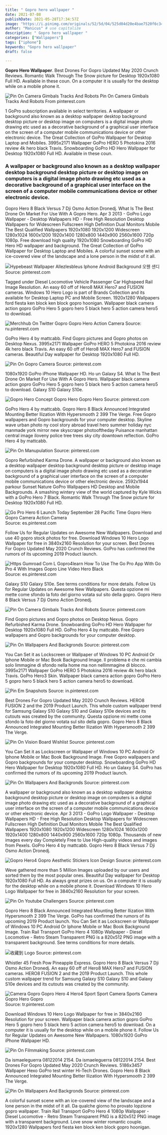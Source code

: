 ```yaml
---
title: " Gopro hero wallpaper "
date: 2021-07-08
publishDate: 2021-05-28T17:34:57Z
image: "https://i.pinimg.com/originals/52/5d/04/525d04d20e4bae7520f6c34164dce573.jpg"
author: "Manicus" # use capitalize
description: " Gopro hero wallpaper "
categories: ["Wallpapers"]
tags: ["iphone"]
keywords: "Gopro hero wallpaper"
draft: false

---
```



**Gopro Hero Wallpaper**. Best Drones For Gopro Updated May 2020 Crunch Reviews. Romantic Walk Through The Snow picture for Desktop 1920x1080 Full HD. Available in these coun. On a computer it is usually for the desktop while on a mobile phone it.

![Pin On Camera Gimbals Tracks And Robots](https://i.pinimg.com/originals/da/ab/c7/daabc7049cca5a388d842dc35a870852.jpg "Pin On Camera Gimbals Tracks And Robots")
Pin On Camera Gimbals Tracks And Robots From pinterest.com


1 GoPro subscription available in select territories. A wallpaper or background also known as a desktop wallpaper desktop background desktop picture or desktop image on computers is a digital image photo drawing etc used as a decorative background of a graphical user interface on the screen of a computer mobile communications device or other electronic device. The Great Collection of GoPro Wallpaper for Desktop Laptop and Mobiles. 3995x2171 Wallpaper GoPro HERO 5 Photokina 2016 review 4k hero black Travis. Snowboarding GoPro HD Hero Wallpaper for Desktop 1920x1080 Full HD. Available in these coun.

### A wallpaper or background also known as a desktop wallpaper desktop background desktop picture or desktop image on computers is a digital image photo drawing etc used as a decorative background of a graphical user interface on the screen of a computer mobile communications device or other electronic device.

Gopro Hero 8 Black Versus 7 Dji Osmo Action Dronedj. What Is The Best Drone On Market For Use With A Gopro Hero. Apr 3 2013 - GoPro Logo Wallpaper - Desktop Wallpapers HD - Free High Resolution Desktop Wallpapers for Widescreen Fullscreen High Definition Dual Monitors Mobile The Best Qualified Wallpapers 1920x1080 1920x1200 Widescreen 1280x1024 1600x1200 1920x1400 1280x800 1440x900 2560x1600 720p 1080p. Free download high quality 1920x1080 Snowboarding GoPro HD Hero HD wallpaper and background. The Great Collection of GoPro Wallpaper for Desktop Laptop and Mobiles. A colorful sunset scene with an ice-covered view of the landscape and a lone person in the midst of it all.


![Hypebeast Wallpaper Allezlesbleus Iphone Android Background 오웬 샌디](https://i.pinimg.com/originals/ac/09/0f/ac090f1a8f43311b3dc55778039cfe31.jpg "Hypebeast Wallpaper Allezlesbleus Iphone Android Background 오웬 샌디")
Source: pinterest.com

Tagged under Diesel Locomotive Vehicle Passenger Car Highspeed Rail Image Resolution. An easy 60 off of Hero8 MAX Hero7 and FUSION cameras. Windows 10 Hero Logo is part of Brands Collection and its available for Desktop Laptop PC and Mobile Screen. 1920x1280 Wallpapers ford fiesta ken block ken block gopro hoonigan. Wallpaper black camera action gopro GoPro Hero 5 gopro hero 5 black hero 5 action camera hero5 to download.

![Merchhub On Twitter Gopro Gopro Hero Action Camera](https://i.pinimg.com/originals/09/55/06/09550678ceb920420578be7dd4719ae0.png "Merchhub On Twitter Gopro Gopro Hero Action Camera")
Source: ru.pinterest.com

GoPro Hero 4 by mattcabb. Find Gopro pictures and Gopro photos on Desktop Nexus. 3995x2171 Wallpaper GoPro HERO 5 Photokina 2016 review 4k hero black Travis. An easy 60 off of Hero8 MAX Hero7 and FUSION cameras. Beautiful Day wallpaper for Desktop 1920x1080 Full HD.

![Pin On Gopro Camera](https://i.pinimg.com/originals/21/5a/66/215a6630ad19caf77d4e5bd06fcebe84.jpg "Pin On Gopro Camera")
Source: pinterest.com

1080x1920 GoPro iPhone Wallpaper HD. Ho un Galaxy S4. What Is The Best Drone On Market For Use With A Gopro Hero. Wallpaper black camera action gopro GoPro Hero 5 gopro hero 5 black hero 5 action camera hero5 to download. Galaxy S10 Galaxy S10e.

![Gopro Hero Concept Gopro Hero Gopro Hero](https://i.pinimg.com/originals/18/2d/52/182d52f8e2978fe822e751d124f642bc.jpg "Gopro Hero Concept Gopro Hero Gopro Hero")
Source: pinterest.com

GoPro Hero 4 by mattcabb. Gopro Hero 8 Black Announced Integrated Mounting Better Ilization With Hypersmooth 2 399 The Verge. Free Gopro wallpapers and Gopro backgrounds for your computer desktop. Skyline wave urban photo ny cool story abroad travel hero summer holiday nyc manmade york mirror new skyscraper photooftheday Puisance manhattan central image iloveny police tree trees sky city downtown reflection. GoPro Hero 4 by mattcabb.

![Pin On Manupulation](https://i.pinimg.com/originals/a9/22/89/a92289b17f5bb9b6ee66c57879f74039.jpg "Pin On Manupulation")
Source: pinterest.com

Gopro Refurbished Karma Drone. A wallpaper or background also known as a desktop wallpaper desktop background desktop picture or desktop image on computers is a digital image photo drawing etc used as a decorative background of a graphical user interface on the screen of a computer mobile communications device or other electronic device. 2592x1944 parkour Sunset Nature GoPro Wallpapers HD Desktop and Mobile Backgrounds. A smashing wintery view of the world captured by Kyle Wicks with a GoPro Hero 7 Black. Romantic Walk Through The Snow picture for Desktop 1920x1080 Full HD.

![Go Pro Hero 6 Launch Today September 28 Pacific Time Gopro Hero Gopro Camera Action Camera](https://i.pinimg.com/originals/84/0b/d7/840bd74864faa0fa0f9b0e7f7d16231c.jpg "Go Pro Hero 6 Launch Today September 28 Pacific Time Gopro Hero Gopro Camera Action Camera")
Source: es.pinterest.com

Follow Us for Regular Updates on Awesome New Wallpapers. Download and use 40 gopro stock photos for free. Download Windows 10 Hero Logo Wallpaper for free in 3840x2160 Resolution for your screen. Best Drones For Gopro Updated May 2020 Crunch Reviews. GoPro has confirmed the rumors of its upcoming 2019 Product launch.

![Https Gumroad Com L Gopro4learn How To Use The Go Pro App With Go Pro 4 With Images Gopro Line Video Hero Black](https://i.pinimg.com/originals/61/c6/25/61c6253a9fac9e57923683f3579301c3.jpg "Https Gumroad Com L Gopro4learn How To Use The Go Pro App With Go Pro 4 With Images Gopro Line Video Hero Black")
Source: es.pinterest.com

Galaxy S10 Galaxy S10e. See terms conditions for more details. Follow Us for Regular Updates on Awesome New Wallpapers. Questa opzione mi mette come sfondo la foto del giorno votata sul sito della gopro. Gopro Hero 8 Black Versus 7 Dji Osmo Action Dronedj.

![Pin On Camera Gimbals Tracks And Robots](https://i.pinimg.com/originals/da/ab/c7/daabc7049cca5a388d842dc35a870852.jpg "Pin On Camera Gimbals Tracks And Robots")
Source: pinterest.com

Find Gopro pictures and Gopro photos on Desktop Nexus. Gopro Refurbished Karma Drone. Snowboarding GoPro HD Hero Wallpaper for Desktop 1920x1080 Full HD. GoPro Hero 4 by mattcabb. Free Gopro wallpapers and Gopro backgrounds for your computer desktop.

![Pin On Wallpapers And Backgronds](https://i.pinimg.com/originals/21/b7/4a/21b74a172a329982a0553146473d87ba.jpg "Pin On Wallpapers And Backgronds")
Source: pinterest.com

You Can Set it as Lockscreen or Wallpaper of Windows 10 PC Android Or Iphone Mobile or Mac Book Background Image. Il problema è che mi cambia solo limmagine di sfondo nella home ma non nellimmagine di blocco. 3995x2171 Wallpaper GoPro HERO 5 Photokina 2016 review 4k hero black Travis. GoPro Hero3 Skin. Wallpaper black camera action gopro GoPro Hero 5 gopro hero 5 black hero 5 action camera hero5 to download.

![Pin Em Snapshots](https://i.pinimg.com/originals/8b/0f/5a/8b0f5ac36892894d3e23f84b7539ec95.jpg "Pin Em Snapshots")
Source: in.pinterest.com

Best Drones For Gopro Updated May 2020 Crunch Reviews. HERO8 FUSION 2 and the 2019 Product Launch. This whole custom wallpaper trend for Samsung Galaxy S10 Galaxy S10 and Galaxy S10e devices and its cutouts was created by the community. Questa opzione mi mette come sfondo la foto del giorno votata sul sito della gopro. Gopro Hero 8 Black Announced Integrated Mounting Better Ilization With Hypersmooth 2 399 The Verge.

![Pin On Vision Board Wishlist](https://i.pinimg.com/originals/c7/95/ea/c795eaff8ee69f0ec21c06be7786d16e.jpg "Pin On Vision Board Wishlist")
Source: pinterest.com

You Can Set it as Lockscreen or Wallpaper of Windows 10 PC Android Or Iphone Mobile or Mac Book Background Image. Free Gopro wallpapers and Gopro backgrounds for your computer desktop. Snowboarding GoPro HD Hero Wallpaper for Desktop 1920x1080 Full HD. Ho un Galaxy S4. GoPro has confirmed the rumors of its upcoming 2019 Product launch.

![Pin On Wallpapers And Backgronds](https://i.pinimg.com/originals/ec/b6/9c/ecb69c438080f84a28fd98611c5923ba.jpg "Pin On Wallpapers And Backgronds")
Source: pinterest.com

A wallpaper or background also known as a desktop wallpaper desktop background desktop picture or desktop image on computers is a digital image photo drawing etc used as a decorative background of a graphical user interface on the screen of a computer mobile communications device or other electronic device. Apr 3 2013 - GoPro Logo Wallpaper - Desktop Wallpapers HD - Free High Resolution Desktop Wallpapers for Widescreen Fullscreen High Definition Dual Monitors Mobile The Best Qualified Wallpapers 1920x1080 1920x1200 Widescreen 1280x1024 1600x1200 1920x1400 1280x800 1440x900 2560x1600 720p 1080p. Thousands of new images every day Completely Free to Use High-quality videos and images from Pexels. GoPro Hero 4 by mattcabb. Gopro Hero 8 Black Versus 7 Dji Osmo Action Dronedj.

![Gopro Hero4 Gopro Aesthetic Stickers Icon Design](https://i.pinimg.com/originals/34/30/9f/34309f461daacfffc468110aadedd391.png "Gopro Hero4 Gopro Aesthetic Stickers Icon Design")
Source: pinterest.com

Weve gathered more than 5 Million Images uploaded by our users and sorted them by the most popular ones. Beautiful Day wallpaper for Desktop 1920x1080 Full HD. As always great prizes on us. On a computer it is usually for the desktop while on a mobile phone it. Download Windows 10 Hero Logo Wallpaper for free in 3840x2160 Resolution for your screen.

![Pin On Youtube Challengers](https://i.pinimg.com/originals/2b/51/42/2b5142d92692e11604a3408709fe2683.jpg "Pin On Youtube Challengers")
Source: pinterest.com

Gopro Hero 8 Black Announced Integrated Mounting Better Ilization With Hypersmooth 2 399 The Verge. GoPro has confirmed the rumors of its upcoming 2019 Product launch. You Can Set it as Lockscreen or Wallpaper of Windows 10 PC Android Or Iphone Mobile or Mac Book Background Image. Train Rail Transport GoPro Hero 4 1080p Wallpaper - Diesel Locomotive - Retro Steam Transparent PNG is a 820x512 PNG image with a transparent background. See terms conditions for more details.

![收藏到 Logo](https://i.pinimg.com/originals/73/f2/9f/73f29fc8c794d0880143b4a5f534abe4.jpg "收藏到 Logo")
Source: pinterest.com

Whistler 45 Fresh Pow Pineapple Express. Gopro Hero 8 Black Versus 7 Dji Osmo Action Dronedj. An easy 60 off of Hero8 MAX Hero7 and FUSION cameras. HERO8 FUSION 2 and the 2019 Product Launch. This whole custom wallpaper trend for Samsung Galaxy S10 Galaxy S10 and Galaxy S10e devices and its cutouts was created by the community.

![Camera Gopro Gopro Hero 4 Hero4 Sport Sport Camera Sports Camera Gopro Hero Gopro](https://i.pinimg.com/originals/f4/8d/cb/f48dcbdfee23c149306ceabc895ab6cd.jpg "Camera Gopro Gopro Hero 4 Hero4 Sport Sport Camera Sports Camera Gopro Hero Gopro")
Source: tr.pinterest.com

Download Windows 10 Hero Logo Wallpaper for free in 3840x2160 Resolution for your screen. Wallpaper black camera action gopro GoPro Hero 5 gopro hero 5 black hero 5 action camera hero5 to download. On a computer it is usually for the desktop while on a mobile phone it. Follow Us for Regular Updates on Awesome New Wallpapers. 1080x1920 GoPro iPhone Wallpaper HD.

![Pin On Filmmaking](https://i.pinimg.com/originals/e5/fc/65/e5fc6543ae5b7f34659108a7c847ee3d.jpg "Pin On Filmmaking")
Source: pinterest.com

Da ismaeleguerra 08122014 2154. Da ismaeleguerra 08122014 2154. Best Drones For Gopro Updated May 2020 Crunch Reviews. 5186x3457 Wallpaper Hexo GoPro test winter Hi-Tech Drones. Gopro Hero 8 Black Announced Integrated Mounting Better Ilization With Hypersmooth 2 399 The Verge.

![Pin On Wallpapers And Backgronds](https://i.pinimg.com/originals/52/5d/04/525d04d20e4bae7520f6c34164dce573.jpg "Pin On Wallpapers And Backgronds")
Source: pinterest.com

A colorful sunset scene with an ice-covered view of the landscape and a lone person in the midst of it all. Da qualche giorno ho provato lopzione gopro wallpaper. Train Rail Transport GoPro Hero 4 1080p Wallpaper - Diesel Locomotive - Retro Steam Transparent PNG is a 820x512 PNG image with a transparent background. Love snow winter romantic couple. 1920x1280 Wallpapers ford fiesta ken block ken block gopro hoonigan.

